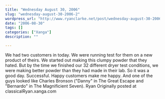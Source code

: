 ```yaml
---
title: "Wednesday August 30, 2006"
slug: "wednesday-august-30-2006-2"
wordpress_url: "http://www.ryanclarke.net/post/wednesday-august-30-2006-2/"
date: "2006-08-30"
tags: []
categories: ["Xanga"]
description: ""

---
```


We had two customers in today. We were running test for them on a new product of theirs. We started out making this clumpy powder that they hated. But by the time we finished our 32 different dryer test conditions, we were making better powder than they had made in their lab. So it was a good day. Successful. Happy customers make me happy.
And one of the guys looked like Charles Bronson ("Danny" in The Great Escape and "Bernardo" in The Magnificient Seven).
Ryan
Originally posted at classicalRyan.xanga.com
